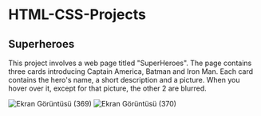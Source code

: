# HTML-CSS-Projects

## Superheroes
 This project involves a web page titled "SuperHeroes". The page contains three cards introducing Captain America, Batman and Iron Man. Each card contains the hero's name, a short description and a picture. When you hover over it, except for that picture, the other 2 are blurred.
 
![Ekran Görüntüsü (369)](https://github.com/kubraacelik/HTML-CSS-Projects/assets/101054783/d2178cdf-e6ac-40f9-95e3-fdd108720421)
![Ekran Görüntüsü (370)](https://github.com/kubraacelik/HTML-CSS-Projects/assets/101054783/17af360e-1e61-4edf-8387-8a8abda6e04c)
